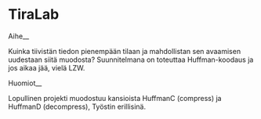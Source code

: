 # TiraLab

Aihe__

Kuinka tiivistän tiedon pienempään tilaan ja mahdollistan sen avaamisen uudestaan siitä muodosta? Suunnitelmana on toteuttaa Huffman-koodaus ja jos aikaa jää, vielä LZW.

Huomiot__

Lopullinen projekti muodostuu kansioista HuffmanC (compress) ja HuffmanD (decompress), Työstin erillisinä.
